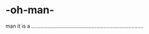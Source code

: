 # -oh-man-
man it is a ............................................................................
